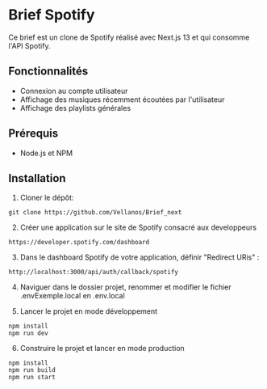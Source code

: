 # Brief Spotify

Ce brief est un clone de Spotify réalisé avec Next.js 13 et qui consomme l'API Spotify.

## Fonctionnalités

- Connexion au compte utilisateur
- Affichage des musiques récemment écoutées par l'utilisateur
- Affichage des playlists générales

## Prérequis

- Node.js et NPM

## Installation

1. Cloner le dépôt:

```
git clone https://github.com/Vellanos/Brief_next
```

2. Créer une application sur le site de Spotify consacré aux developpeurs 

```
https://developer.spotify.com/dashboard
```

3. Dans le dashboard Spotify de votre application, définir "Redirect URis" : 

```
http://localhost:3000/api/auth/callback/spotify
```
4. Naviguer dans le dossier projet, renommer et modifier le fichier .envExemple.local en .env.local

5. Lancer le projet en mode développement

```
npm install
npm run dev
```
6. Construire le projet et lancer en mode production

```
npm install
npm run build
npm run start
```
